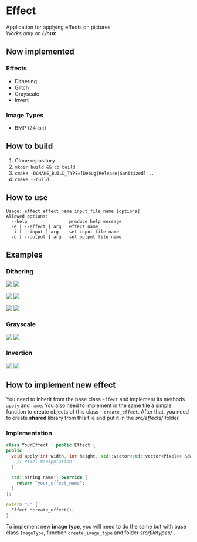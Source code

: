 # Effect
Application for applying effects on pictures  
_Works only on **Linux**_

## Now implemented
### Effects
* Dithering
* Glitch
* Grayscale
* Invert

### Image Types
* BMP (24-bit)

## How to build
1. Clone repository
2. `mkdir build && cd build`
3. `cmake -DCMAKE_BUILD_TYPE=[Debug|Release|Sanitized] ..`
4. `cmake --build .`

## How to use
```
Usage: effect effect_name input_file_name [options]
Allowed options:
  --help                produce help message
  -e [ --effect ] arg   effect name
  -i [ --input ] arg    set input file name
  -o [ --output ] arg   set output file name
```

## Examples
### Dithering
![](res/Regina-Spektor.png)
![](res/Regina-Spektor_dithering.png)

![](res/regina.png)
![](res/regina_dithering.png)

![](res/cube.png)
![](res/cube_dithering.png)

### Grayscale
![](res/birmancat.png)
![](res/birmancat_grayscale.png)

### Invertion
![](res/in-the-aeroplane-over-the-sea.png)
![](res/in-the-aeroplane-over-the-sea_invert.png)

## How to implement new effect
You need to inherit from the base class `Effect` and implement its
methods `apply` and `name`. You also need to implement in the same
file a simple function to create objects of this class - `create_effect`.
After that, you need to create **shared** library from this file and put
it in the _src/effects/_ folder.

### Implementation
```cpp
class YourEffect : public Effect {
public:
  void apply(int width, int height, std::vector<std::vector<Pixel>> &data) override {
    // Pixel manipulation
  }

  std::string name() override {
    return "your_effect_name";
  }
};

extern "C" {
  Effect *create_effect();
}
```

To implement new **image type**, you will need to do the same but with base
class `ImageType`, function `create_image_type` and folder _src/filetypes/_
.